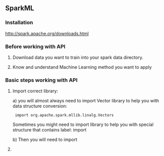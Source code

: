## SparkML

### Installation

http://spark.apache.org/downloads.html

### Before working with API

1. Download data you want to train into your spark data directory.

2. Know and understand Machine Learning method you want to apply



### Basic steps working with API

1. Import correct library:

    a) you will almost always need to import Vector library to help you with data structure conversion:
    
        import org.apache.spark.mllib.linalg.Vectors
        
      Sometimes you might need to import library to help you with special structure that contains label:
        import
      
        
    b) Then you will need to import

    

2. 
